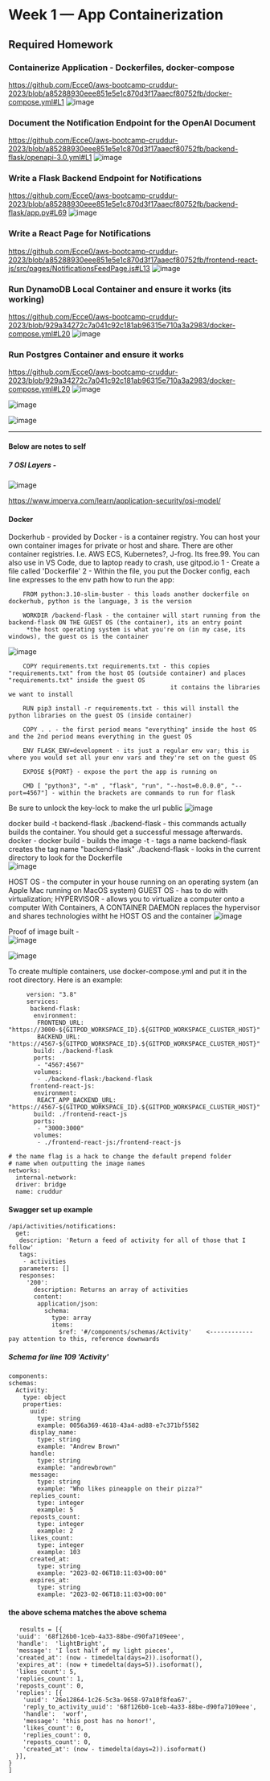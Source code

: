 # Week 1 — App Containerization
  ## Required Homework
   
   ### Containerize Application - Dockerfiles, docker-compose
   https://github.com/Ecce0/aws-bootcamp-cruddur-2023/blob/a85288930eee851e5e1c870d3f17aaecf80752fb/docker-compose.yml#L1
   ![image](https://user-images.githubusercontent.com/97846441/222040429-d34bffc8-5887-442c-ba86-60ba00bb72dc.png)


   ### Document the Notification Endpoint for the OpenAI Document
   https://github.com/Ecce0/aws-bootcamp-cruddur-2023/blob/a85288930eee851e5e1c870d3f17aaecf80752fb/backend-flask/openapi-3.0.yml#L1
   ![image](https://user-images.githubusercontent.com/97846441/222040692-78fe8a97-f561-483d-bc42-9f5d9b047fbc.png)
   
   
   ### Write a Flask Backend Endpoint for Notifications
   https://github.com/Ecce0/aws-bootcamp-cruddur-2023/blob/a85288930eee851e5e1c870d3f17aaecf80752fb/backend-flask/app.py#L69
   ![image](https://user-images.githubusercontent.com/97846441/222040851-9be797f5-5e93-412e-8991-117e4792e9c7.png)
   

   ### Write a React Page for Notifications
   https://github.com/Ecce0/aws-bootcamp-cruddur-2023/blob/a85288930eee851e5e1c870d3f17aaecf80752fb/frontend-react-js/src/pages/NotificationsFeedPage.js#L13
   ![image](https://user-images.githubusercontent.com/97846441/222041197-f2c27d6b-c1d8-44e6-97b0-5c25a1cc919b.png)   
   
   
   ### Run DynamoDB Local Container and ensure it works (its working)
   https://github.com/Ecce0/aws-bootcamp-cruddur-2023/blob/929a34272c7a041c92c181ab96315e710a3a2983/docker-compose.yml#L20
   ![image](https://user-images.githubusercontent.com/97846441/222042014-15e233f8-a6e3-44d3-9e82-e79a30b4be41.png)


   
   ### Run Postgres Container and ensure it works
   https://github.com/Ecce0/aws-bootcamp-cruddur-2023/blob/929a34272c7a041c92c181ab96315e710a3a2983/docker-compose.yml#L20
   ![image](https://user-images.githubusercontent.com/97846441/222042482-912a4fd1-028a-49c6-88aa-7fabf38f93a8.png)
   
   ![image](https://user-images.githubusercontent.com/97846441/222042559-1f3eac3e-61f1-4b6d-8293-252c8612a0a9.png)
   
   ![image](https://user-images.githubusercontent.com/97846441/222042737-25f91953-fd25-4195-8f28-aac52993665a.png)


-----------------------------------------------------------------------------------------------------------------------------------
#### Below are notes to self 


 ##### 7 OSI Layers - 
   ![image](https://user-images.githubusercontent.com/97846441/221713217-e404e871-3b94-447a-bfc2-7707bd34bcce.png)
    
 https://www.imperva.com/learn/application-security/osi-model/
       
 
 #### Docker
 Dockerhub - provided by Docker - is a container registry. You can host your own container images for private or host and share. 
 There are other container registries. I.e. AWS ECS, Kubernetes?, J-frog. Its free.99. You can also use in VS Code, due to laptop ready to crash, use gitpod.io
   1 - Create a file called 'Dockerfile'
   2 - Within the file, you put the Docker config, each line expresses to the env path how to run the app:
        
        FROM python:3.10-slim-buster - this loads another dockerfile on dockerhub, python is the language, 3 is the version

        WORKDIR /backend-flask - the container will start running from the backend-flask ON THE GUEST OS (the container), its an entry point
         *the host operating system is what you're on (in my case, its windows), the guest os is the container
   ![image](https://user-images.githubusercontent.com/97846441/221714412-279c0b87-d709-44b9-aa48-809dbf560b04.png)

        COPY requirements.txt requirements.txt - this copies "requirements.txt" from the host OS (outside container) and places "requirements.txt" inside the guest OS
                                                 it contains the libraries we want to install
                                                 
        RUN pip3 install -r requirements.txt - this will install the python libraries on the guest OS (inside container)

        COPY . . - the first period means "everything" inside the host OS and the 2nd period means everything in the guest OS 

        ENV FLASK_ENV=development - its just a regular env var; this is where you would set all your env vars and they're set on the guest OS

        EXPOSE ${PORT} - expose the port the app is running on 
        
        CMD [ "python3", "-m" , "flask", "run", "--host=0.0.0.0", "--port=4567"] - within the brackets are commands to run for flask


   Be sure to unlock the key-lock to make the url public
   ![image](https://user-images.githubusercontent.com/97846441/221718804-e4e22f80-e345-4b6d-be7b-b30195231f2a.png)
   
   docker build -t  backend-flask ./backend-flask - this commands actually builds the container. You should get a successful message afterwards.
    docker - docker
    build - builds the image
    -t - tags a name
    backend-flask creates the tag name "backend-flask"
    ./backend-flask - looks in the current directory to look for the Dockerfile    
   ![image](https://user-images.githubusercontent.com/97846441/221720231-7e2b35be-d615-45f7-9592-f2c263a29b60.png)
   
   HOST OS - the computer in your house running on an operating system (an Apple Mac running on MacOS system)
   GUEST OS - has to do with virtualization; 
   HYPERVISOR - allows you to virtualize a computer onto a computer
   With Containers, A CONTAINER DAEMON replaces the hypervisor and shares technologies witht he HOST OS and the container 
   ![image](https://user-images.githubusercontent.com/97846441/221722415-e3d87ad3-c541-4f14-92e0-a64ce7542ac3.png)
   
   Proof of image built -    
   ![image](https://user-images.githubusercontent.com/97846441/221723096-b08e8d24-6c60-4d41-a485-23bf9dc07b34.png) 
   
   ![image](https://user-images.githubusercontent.com/97846441/221723185-2e913fa4-3e64-43b6-9d88-0eb03dc966cb.png)


   To create multiple containers, use docker-compose.yml and put it in the root directory. Here is an example:
         
         version: "3.8"
         services:
          backend-flask:
           environment:
            FRONTEND_URL: "https://3000-${GITPOD_WORKSPACE_ID}.${GITPOD_WORKSPACE_CLUSTER_HOST}"
            BACKEND_URL: "https://4567-${GITPOD_WORKSPACE_ID}.${GITPOD_WORKSPACE_CLUSTER_HOST}"
           build: ./backend-flask
           ports:
            - "4567:4567"
           volumes:
            - ./backend-flask:/backend-flask
          frontend-react-js:
           environment:
            REACT_APP_BACKEND_URL: "https://4567-${GITPOD_WORKSPACE_ID}.${GITPOD_WORKSPACE_CLUSTER_HOST}"
           build: ./frontend-react-js
           ports:
            - "3000:3000"
           volumes:
            - ./frontend-react-js:/frontend-react-js

    # the name flag is a hack to change the default prepend folder
    # name when outputting the image names
    networks: 
      internal-network:
      driver: bridge
      name: cruddur

   
 #### Swagger set up example 
    /api/activities/notifications:
      get:
       description: 'Return a feed of activity for all of those that I follow'
       tags:
        - activities
       parameters: []
       responses:
         '200':
           description: Returns an array of activities
           content:
            application/json:
              schema:
                type: array
                items:
                  $ref: '#/components/schemas/Activity'    <------------ pay attention to this, reference downwards
            
            
  ##### Schema for line 109 'Activity' 
    components:
    schemas:
      Activity:
        type: object
        properties:
          uuid:
            type: string
            example: 0056a369-4618-43a4-ad88-e7c371bf5582
          display_name:
            type: string
            example: "Andrew Brown"
          handle:
            type: string
            example: "andrewbrown"
          message:
            type: string
            example: "Who likes pineapple on their pizza?"
          replies_count:
            type: integer
            example: 5
          reposts_count:
            type: integer
            example: 2
          likes_count:
            type: integer
            example: 103
          created_at:
            type: string
            example: "2023-02-06T18:11:03+00:00"
          expires_at:
            type: string
            example: "2023-02-06T18:11:03+00:00"

   
   #### the above schema matches the above schema
       results = [{
      'uuid': '68f126b0-1ceb-4a33-88be-d90fa7109eee',
      'handle':  'lightBright',
      'message': 'I lost half of my light pieces',
      'created_at': (now - timedelta(days=2)).isoformat(),
      'expires_at': (now + timedelta(days=5)).isoformat(),
      'likes_count': 5,
      'replies_count': 1,
      'reposts_count': 0,
      'replies': [{
        'uuid': '26e12864-1c26-5c3a-9658-97a10f8fea67',
        'reply_to_activity_uuid': '68f126b0-1ceb-4a33-88be-d90fa7109eee',
        'handle':  'worf',
        'message': 'this post has no honor!',
        'likes_count': 0,
        'replies_count': 0,
        'reposts_count': 0,
        'created_at': (now - timedelta(days=2)).isoformat()
      }],
    }
    ]

